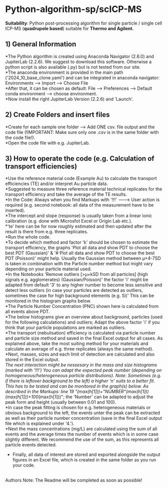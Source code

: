 # Python-algorithm-sp/scICP-MS
<b>Suitability</b>: Python post-processing algorithm for single particle / single cell ICP-MS (<b>quadrupole based</b>) suitable for <b>Thermo and Agilent.</b>

## 1)  General Information <br>
*The Python algorithm is created using Anaconda Navigator (2.6.0) and JupiterLab (2.2.6). We suggest to download this software. Otherwise a python script is also available (.py) but is not tested from our site.<br>
*The anaconda environment is provided in the main path ('2024_10_base_clone.yaml') and can be integrated in anaconda navigator: Environments --> Import --> Choose File<br>
*After that, it can be chosen as default: File --> Preferences --> Default conda environment --> choose environment. <br>
*Now install the right JupiterLab Version (2.2.6) and 'Launch'.<br>

## 2) Create Folders and insert files <br>
*Create for each sample one folder --> Add ONE csv. file output and the code file (!IMPORTANT: Make sure only one .csv is in the same folder with the code file!). <br>
*Open the code file with e.g. JupiterLab.

## 3) How to operate the code (e.g. Calculation of transport efficiencies) <br>
*Use the reference material code (Example Au) to calculate the transport efficiencies (TE) and/or interpret Au particle data. <br>
*Suggested to measure three reference material technical replicates for the transport efficiency and take the average of the TE results. <br>
*In the Code: Always when you find Markups with '!!!' ---> User action is required (e.g. second notebook: all data of the measurement have to be inserted). <br>
*The intercept and slope (response) is usually taken from a linear ionic calibration (e.g. done with Microsfot Excel or Origin Lab etc.). <br>
*'te' here can be for now roughly estimated and then updated after the result is there from e.g. three replicates. <br>
*Run the whole code. <br>
*To decide which method and factor 'k' should be chosen to estimate the transport efficiency, the graphs 'Plot all data and show PDT to choose the best PDT (Gaussian)' & '# Plot all data and show PDT to choose the best PDT (Poisson)' might help. Usually the Gaussian method between µ+4-7SD is taken in combination with the Particle number method but might vary depending on your particle material used. <br>
*In the Notebooks 'Remove outliers [>µ+kSD from all particles] (high signals e.g. agglomerates) (Gaussian/Poisson)' the factor 'i' might be adapted from default '3' to any higher number to become less sensitive and detect less outliers (in case your particles are detected as outliers, sometimes the case for high background elements (e.g. Si)' This can be monitored in the histogram graphs below. <br>
*The Particle Number Concentration (PNC) shown here is calculated from all events above PDT. <br>
*The below histograms give an overview about background, particles (used for the following calculations) and outliers; Adapt the above factor 'i' if you think that your particle populations are marked as outliers. <br>
*The transport (nebulisation) efficiency is calculated via particle number and particle size method and saved in the final Excel output for all cases. As explained above, take the most suiting method for your materials and calculate an average of e.g. three replicates (always the same method). <br>
*Next, masses, sizes and each limit of detection are calculated and also stored in the Excel output. <br>
*The next interaction might be nessesary in the mass and size histograms (marked with '!!!')
*You can adapt the expected peak number (depending on homogeneous/heterogeneous particle distributions). Note: Sometimes (e.g. if there is leftover background to the left) a higher 'n' suits to a better fit. This has to be tested and can be monitored in the graph(s) below. As described in the Markups: line 19 "(max(h[1]))+"NUMBER"*(max(h[1]))(max(h[1]))+100*(max(h[1]))"; the 'Number' can be adapted to adjust the peak form and height (usually between 0.01 and 100). <br>
*In case the peak fitting is chosen for e.g. heterogeneous materials or obvious background to the left, the events unter the peak can be extracted as well as their particle number concentration (save in the final Excel output file which is explained under '4.'). <br>
*Next the mass concentrations (mg/L) are calculated using the sum of all events and the average times the number of events which is in some case slightly different. We recommend the use of the sum, as this represents all particle events detected. <br>
* Finally, all data of interest are stored and exported alongside the output figures in an Excel file, which is created in the same folder as you run your code. <br>


<br>
Authors Note: The Readme will be completed as soon as possible!


